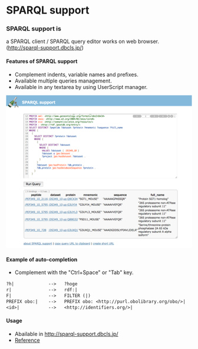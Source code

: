 # SPARQL support
### SPARQL support is
a SPARQL client / SPARQL query editor works on web browser. (http://sparql-support.dbcls.jp/)

#### Features of SPARQL support
* Complement indents, variable names and prefixes.
* Available multiple queries management.
* Available in any textarea by using UserScript manager.

![Fig-1](https://raw.githubusercontent.com/dbcls/website/master/services/images/SPARQL_support_fig-1.png)

#### Example of auto-completion
* Complement with the "Ctrl+Space" or "Tab" key. 
```
?h|             -->   ?hoge
r|              -->   rdf:|
F|              -->   FILTER (|)
PREFIX obo:|    -->   PREFIX obo: <http://purl.obolibrary.org/obo/>|
<id>|           -->   <http://identifiers.org/>|
```

#### Usage
* Abailable in http://sparql-support.dbcls.jp/
* [Reference](http://sparql-support.dbcls.jp/sparql-support.html)

